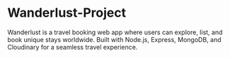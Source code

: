 # Wanderlust-Project
Wanderlust is a travel booking web app where users can explore, list, and book unique stays worldwide. Built with Node.js, Express, MongoDB, and Cloudinary for a seamless travel experience.

